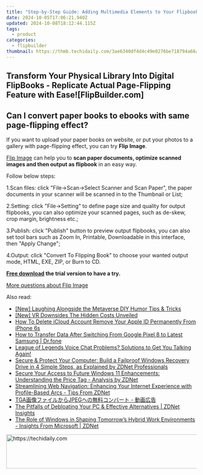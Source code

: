 ```yaml
---
title: "Step-by-Step Guide: Adding Multimedia Elements to Your Flipbook eBook with FlipBuilder Tools"
date: 2024-10-05T17:06:21.940Z
updated: 2024-10-08T18:12:44.115Z
tags:
  - product
categories:
  - flipbuilder
thumbnail: https://thmb.techidaily.com/3ae6340df4d4c49e0276be718794a66a7c17d49d4e0bc6ada915b9fedacb78d4.jpg
---
```


## Transform Your Physical Library Into Digital FlipBooks - Replicate Actual Page-Flipping Feature with Ease![FlipBuilder.com]

## Can I convert paper books to ebooks with same page-flipping effect?

If you want to upload your paper books on website, or put your photos to a gallery with page-flipping effect, you can try **Flip Image**. 

[Flip Image](https://tools.techidaily.com/flipbuilder/products/) can help you to **scan paper documents, optimize scanned images and then output as flipbook** in an easy way.

Follow below steps:

1.Scan files: click "File->Scan->Select Scanner and Scan Paper", the paper documents in your scanner will be scanned in to the Thumbnail or List;

2.Setting: click "File->Setting" to define page size and quality for output flipbooks, you can also optimize your scanned pages, such as de-skew, crop margin, brightness etc.;

3.Publish: click "Publish" button to preview output flipbooks, you can also set tool bars such as Zoom In, Printable, Downloadable in this interface, then "Apply Change";

4.Output: click "Convert To Flipping Book" to choose your wanted output mode, HTML, EXE, ZIP, or Burn to CD.

**[Free download](https://tools.techidaily.com/flipbuilder/products/) the trial version to have a try.** 

[More questions about Flip Image](https://tools.techidaily.com/flipbuilder/products/)

<ins class="adsbygoogle"
     style="display:block"
     data-ad-format="autorelaxed"
     data-ad-client="ca-pub-7571918770474297"
     data-ad-slot="1223367746"></ins>

<ins class="adsbygoogle"
     style="display:block"
     data-ad-client="ca-pub-7571918770474297"
     data-ad-slot="8358498916"
     data-ad-format="auto"
     data-full-width-responsive="true"></ins>

<span class="atpl-alsoreadstyle">Also read:</span>
<div><ul>
<li><a href="https://extra-support.techidaily.com/new-laughing-alongside-the-metaverse-diy-humor-tips-and-tricks/"><u>[New] Laughing Alongside the Metaverse DIY Humor Tips & Tricks</u></a></li>
<li><a href="https://fox-friendly.techidaily.com/new-vr-downsides-the-hidden-costs-unveiled/"><u>[New] VR Downsides The Hidden Costs Unveiled</u></a></li>
<li><a href="https://apple-account.techidaily.com/how-to-delete-icloud-account-remove-your-apple-id-permanently-from-iphone-6s-by-drfone-ios/"><u>How To Delete iCloud Account Remove Your Apple ID Permanently From iPhone 6s</u></a></li>
<li><a href="https://blog-min.techidaily.com/how-to-transfer-data-after-switching-from-google-pixel-8-to-latest-samsung-drfone-by-drfone-transfer-from-android-transfer-from-android/"><u>How to Transfer Data After Switching From Google Pixel 8 to Latest Samsung | Dr.fone</u></a></li>
<li><a href="https://sound-issues.techidaily.com/league-of-legends-voice-chat-problems-solutions-to-get-you-talking-again/"><u>League of Legends Voice Chat Problems? Solutions to Get You Talking Again!</u></a></li>
<li><a href="https://win-special.techidaily.com/secure-and-protect-your-computer-build-a-failproof-windows-recovery-drive-in-4-simple-steps-as-explained-by-zdnet-professionals/"><u>Secure & Protect Your Computer: Build a Failproof Windows Recovery Drive in 4 Simple Steps, as Explained by ZDNet Professionals</u></a></li>
<li><a href="https://win-special.techidaily.com/secure-your-access-to-future-windows-11-enhancements-understanding-the-price-tag-analysis-by-zdnet/"><u>Secure Your Access to Future Windows 11 Enhancements: Understanding the Price Tag - Analysis by ZDNet</u></a></li>
<li><a href="https://win-special.techidaily.com/streamlining-web-navigation-enhancing-your-internet-experience-with-profile-based-arcs-tips-from-zdnet/"><u>Streamlining Web Navigation: Enhancing Your Internet Experience with Profile-Based Arcs - Tips From ZDNet</u></a></li>
<li><a href="https://discover-hacks.techidaily.com/tgajpeg/"><u>TGA画像ファイルからJPEGへの無料コンバート - 動画広告</u></a></li>
<li><a href="https://win-special.techidaily.com/the-pitfalls-of-debloating-your-pc-and-effective-alternatives-zdnet-insights/"><u>The Pitfalls of Debloating Your PC & Effective Alternatives | ZDNet Insights</u></a></li>
<li><a href="https://win-special.techidaily.com/the-role-of-windows-in-shaping-tomorrows-hybrid-work-environments-insights-from-microsoft-zdnet/"><u>The Role of Windows in Shaping Tomorrow’s Hybrid Work Environments - Insights From Microsoft | ZDNet</u></a></li>
</ul></div>

<!-- affiliate ads begin -->
<a href="https://aligracehair.sjv.io/c/5597632/1972698/19272" target="_top" id="1972698">
  <img src="//a.impactradius-go.com/display-ad/19272-1972698" border="0" alt="https://techidaily.com" width="728" height="90"/>
</a>
<img height="0" width="0" src="https://aligracehair.sjv.io/i/5597632/1972698/19272" style="position:absolute;visibility:hidden;" border="0" />
<!-- affiliate ads end -->

